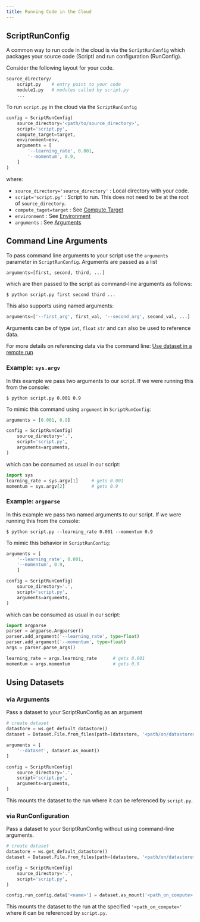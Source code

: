 ```yaml
---
title: Running Code in the Cloud
---
```


## ScriptRunConfig

A common way to run code in the cloud is via the `ScriptRunConfig` which packages
your source code (Script) and run configuration (RunConfig).

Consider the following layout for your code.

```bash
source_directory/
    script.py    # entry point to your code
    module1.py   # modules called by script.py     
    ...
```

To run `script.py` in the cloud via the `ScriptRunConfig`

```python
config = ScriptRunConfig(
    source_directory='<path/to/source_directory>',
    script='script.py',
    compute_target=target,
    environment=env,
    arguments = [
        '--learning_rate', 0.001,
        '--momentum', 0.9,
    ]
)
```

where:

- `source_directory='source_directory'` : Local directory with your code.
- `script='script.py'` : Script to run. This does not need to be at the root of `source_directory`.
- `compute_taget=target` : See [Compute Target](copute-target)
- `environment` : See [Environment](environment)
- `arguments` : See [Arguments](#command-line-arguments)

## Command Line Arguments

To pass command line arguments to your script use the `arguments` parameter in `ScriptRunConfig`.
Arguments are passed as a list

```python
arguments=[first, second, third, ...]
```

which are then passed to the script as command-line arguments as follows:

```console
$ python script.py first second third ...
```

This also supports using named arguments:

```python
arguments=['--first_arg', first_val, '--second_arg', second_val, ...]
```

Arguments can be of type `int`, `float` `str` and can also be used to reference data.

For more details on referencing data via the command line: [Use dataset in a remote run](dataset#use-dataset-in-a-remote-run)

### Example: `sys.argv`

In this example we pass two arguments to our script. If we were running this from the
console:

```console title="console"
$ python script.py 0.001 0.9
```

To mimic this command using `argument` in `ScriptRunConfig`:

```python title="run.py"
arguments = [0.001, 0.9]

config = ScriptRunConfig(
    source_directory='.',
    script='script.py',
    arguments=arguments,
)
```

which can be consumed as usual in our script:

```python title="script.py"
import sys
learning_rate = sys.argv[1]     # gets 0.001
momentum = sys.argv[2]          # gets 0.9
```

### Example: `argparse`

In this example we pass two named arguments to our script. If we were running this from the
console:

```console title="console"
$ python script.py --learning_rate 0.001 --momentum 0.9
```

To mimic this behavior in `ScriptRunConfig`:

```python title="run.py"
arguments = [
    '--learning_rate', 0.001, 
    '--momentum', 0.9,
    ]

config = ScriptRunConfig(
    source_directory='.',
    script='script.py',
    arguments=arguments,
)
```

which can be consumed as usual in our script:

```python title="script.py"
import argparse
parser = argparse.Argparser()
parser.add_argument('--learning_rate', type=float)
parser.add_argument('--momentum', type=float)
args = parser.parse_args()

learning_rate = args.learning_rate      # gets 0.001
momentum = args.momentum                # gets 0.9
```

## Using Datasets

### via Arguments

Pass a dataset to your ScriptRunConfig as an argument

```py
# create dataset
datastore = ws.get_default_datastore()
dataset = Dataset.File.from_files(path=(datastore, '<path/on/datastore>'))

arguments = [
    '--dataset', dataset.as_mount()
]

config = ScriptRunConfig(
    source_directory='.',
    script='script.py',
    arguments=arguments,
)
```

This mounts the dataset to the run where it can be referenced by `script.py`.

### via RunConfiguration

Pass a dataset to your ScriptRunConfig without using command-line arguments.

```py
# create dataset
datastore = ws.get_default_datastore()
dataset = Dataset.File.from_files(path=(datastore, '<path/on/datastore>'))

config = ScriptRunConfig(
    source_directory='.',
    script='script.py',
)

config.run_config.data['<name>'] = dataset.as_mount('<path_on_compute>')
```

This mounts the dataset to the run at the specified `'<path_on_compute>'` where
it can be referenced by `script.py`.